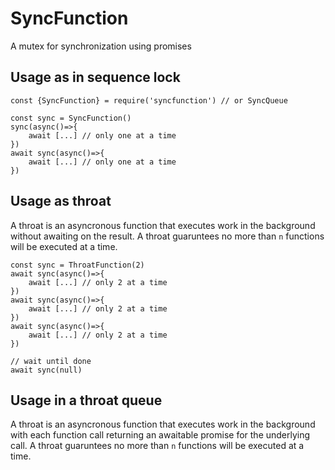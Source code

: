 # SyncFunction

A mutex for synchronization using promises

## Usage as in sequence lock

```
const {SyncFunction} = require('syncfunction') // or SyncQueue

const sync = SyncFunction()
sync(async()=>{
    await [...] // only one at a time
})
await sync(async()=>{
    await [...] // only one at a time
})
```

## Usage as throat

A throat is an asyncronous function that executes work in the background without awaiting on the result. A throat guaruntees no more than `n` functions will be executed at a time.

```
const sync = ThroatFunction(2)
await sync(async()=>{
    await [...] // only 2 at a time
})
await sync(async()=>{
    await [...] // only 2 at a time
})
await sync(async()=>{
    await [...] // only 2 at a time
})

// wait until done
await sync(null)
```


## Usage in a throat queue


A throat is an asyncronous function that executes work in the background with each function call returning an awaitable promise for the underlying call. A throat guaruntees no more than `n` functions will be executed at a time.